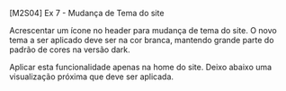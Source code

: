 [M2S04] Ex 7 - Mudança de Tema do site

Acrescentar um ícone no header para mudança de tema do site. O novo tema a ser aplicado deve ser na cor branca, mantendo grande parte do padrão de cores na versão dark.

Aplicar esta funcionalidade apenas na home do site. Deixo abaixo uma visualização próxima que deve ser aplicada.